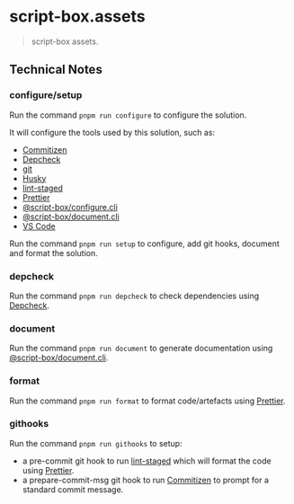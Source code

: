 # script-box.assets

> script-box assets.

## Technical Notes

<!-- DEV-NOTES -->

<!-- add dev notes -->

<!-- /DEV-NOTES -->

### configure/setup

Run the command `pnpm run configure` to configure the solution.

It will configure the tools used by this solution, such as:

- [Commitizen](https://www.npmjs.com/package/commitizen)
- [Depcheck](https://www.npmjs.com/package/depcheck)
- [git](https://git-scm.com/)
- [Husky](https://www.npmjs.com/package/husky)
- [lint-staged](https://www.npmjs.com/package/lint-staged)
- [Prettier](https://prettier.io/)
- [@script-box/configure.cli](https://www.npmjs.com/package/@script-box/configure.cli)
- [@script-box/document.cli](https://www.npmjs.com/package/@script-box/document.cli)
- [VS Code](https://code.visualstudio.com/)

Run the command `pnpm run setup` to configure, add git hooks, document and format the solution.

### depcheck

Run the command `pnpm run depcheck` to check dependencies using [Depcheck](https://www.npmjs.com/package/depcheck).

### document

Run the command `pnpm run document` to generate documentation using [@script-box/document.cli](https://www.npmjs.com/package/@script-box/document.cli).

### format

Run the command `pnpm run format` to format code/artefacts using [Prettier](https://prettier.io/).

### githooks

Run the command `pnpm run githooks` to setup:

- a pre-commit git hook to run [lint-staged](https://www.npmjs.com/package/lint-staged) which will format the code using [Prettier](https://prettier.io/).
- a prepare-commit-msg git hook to run [Commitizen](https://www.npmjs.com/package/commitizen) to prompt for a standard commit message.

